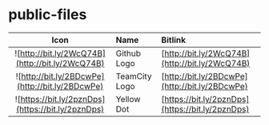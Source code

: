 # public-files

| Icon | Name | Bitlink |
| :---: | :--- | :--- |
| ![http://bit.ly/2WcQ74B](http://bit.ly/2WcQ74B) | Github Logo | [http://bit.ly/2WcQ74B](http://bit.ly/2WcQ74B) |
| ![http://bit.ly/2BDcwPe](http://bit.ly/2BDcwPe) | TeamCity Logo | [http://bit.ly/2BDcwPe](http://bit.ly/2BDcwPe) |
| ![https://bit.ly/2pznDps](https://bit.ly/2pznDps) | Yellow Dot | [https://bit.ly/2pznDps](https://bit.ly/2pznDps) |
